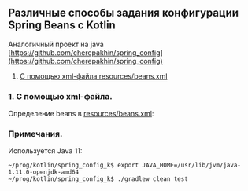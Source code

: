 Различные способы задания конфигурации Spring Beans с Kotlin
----------------

Аналогичный проект на java [https://github.com/cherepakhin/spring_config](https://github.com/cherepakhin/spring_config)

1. [С помощью xml-файла resources/beans.xml](#xml_file)

<a id="xml_file"></a>
### 1. С помощью xml-файла.

Определение beans в [resources/beans.xml](https://github.com/cherepakhin/spring_config_k/blob/main/src/main/resources/beans.xml):

### Примечания.

Используется Java 11:

````shell
~/prog/kotlin/spring_config_k$ export JAVA_HOME=/usr/lib/jvm/java-1.11.0-openjdk-amd64
~/prog/kotlin/spring_config_k$ ./gradlew clean test
````